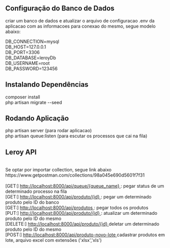## Configuração do Banco de Dados
criar um banco de dados e atualizar o arquivo de configuracao .env da aplicacao com 
as informacoes para conexao do mesmo, segue modelo abaixo: <br/>

DB_CONNECTION=mysql  <br/>
DB_HOST=127.0.0.1  <br/>
DB_PORT=3306  <br/>
DB_DATABASE=leroyDb  <br/>
DB_USERNAME=root  <br/>
DB_PASSWORD=123456  <br/>

## Instalando Dependências
composer install  <br/>
php artisan migrate --seed  <br/>
 
## Rodando Aplicação 
php artisan server (para rodar aplicacao)  <br/>
php artisan queue:listen (para escutar os processos que cai na fila)  <br/>

## Leroy API  
<br>
Se optar por importar collection, segue link abaixo
<br>
https://www.getpostman.com/collections/98a045e690d5601f7f31
<br>
<br>
[GET:] <a HREF="http://localhost:8000/api/queue/{queue_name}" TARGET="_blank" > http://localhost:8000/api/queue/{queue_name} </a>: pegar status de um determinado processo na fila<br/> 
[GET:] <a HREF="http://localhost:8000/api/produto/{id}" TARGET="_blank" > http://localhost:8000/api/produto/{id} </a>: pegar um determinado produto pelo ID do banco <br/>
[GET:] <a HREF="http://localhost:8000/api/produtos" TARGET="_blank" > http://localhost:8000/api/produtos </a>: pegar todos os produtos <br/>
[PUT:] <a HREF="http://localhost:8000/api/produto/{id}" TARGET="_blank" > http://localhost:8000/api/produto/{id} </a>: atualizar um determinado produto pelo ID do mesmo <br/> 
[DELETE:] <a HREF="http://localhost:8000/api/produto/{id}" TARGET="_blank" > http://localhost:8000/api/produto/{id} </a> deletar um determinado produto pelo ID do mesmo <br/>  
[POST:] <a HREF="http://localhost:8000/api//produto-novo-lote" TARGET="_blank" > http://localhost:8000/api/produto-novo-lote </a> cadastrar produtos em lote, arquivo excel com extensões ('xlsx','xls')<br/>